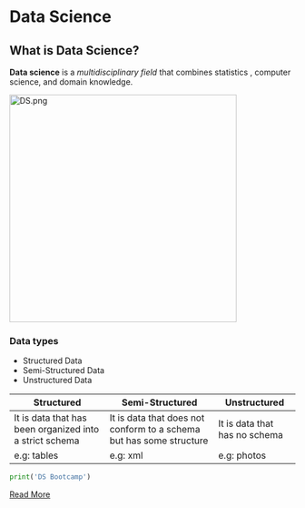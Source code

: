 # Data Science
## What is Data Science?
**Data science** is a *multidisciplinary field* that combines statistics , computer science, and domain knowledge.

<img src="DS.png" width=400 height=400 alt="DS.png">

### Data types
- Structured Data
- Semi-Structured Data
- Unstructured Data

| Structured | Semi-Structured | Unstructured |
| ----------- | ----------- | ----------- |
| It is data that has been organized into a strict schema | It is data that does not conform to a schema but has some structure | It is data that has no schema |
| e.g: tables | e.g: xml | e.g: photos |

```python
print('DS Bootcamp')
```

[Read More](https://en.wikipedia.org/wiki/Data_science)


